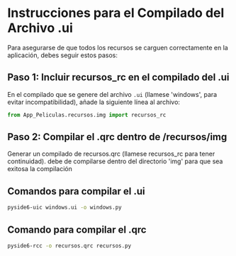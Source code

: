 # Instrucciones para el Compilado del Archivo .ui

Para asegurarse de que todos los recursos se carguen correctamente en la aplicación, debes seguir estos pasos:

## Paso 1: Incluir recursos_rc en el compilado del .ui

En el compilado que se genere del archivo `.ui` (llamese 'windows', para evitar incompatibilidad), añade la siguiente línea al archivo:

```python
from App_Peliculas.recursos.img import recursos_rc
```

## Paso 2: Compilar el .qrc dentro de /recursos/img

Generar un compilado de recursos.qrc (llamese recursos_rc para tener continuidad). debe de compilarse dentro del directorio 'img' para que sea exitosa la compilación

## Comandos para compilar el .ui

```bash
pyside6-uic windows.ui -o windows.py  
```

## Comando para compilar el .qrc

```bash
pyside6-rcc -o recursos.qrc recursos.py 
```
